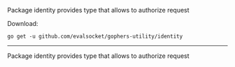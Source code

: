 Package identity provides type that allows to authorize request

Download:
```shell
go get -u github.com/evalsocket/gophers-utility/identity
```

* * *
Package identity provides type that allows to authorize request
